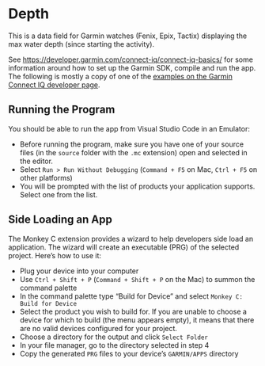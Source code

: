 # Depth

This is a data field for Garmin watches (Fenix, Epix, Tactix) displaying the max water depth (since starting the activity).

See https://developer.garmin.com/connect-iq/connect-iq-basics/ for some information around how to set up the Garmin SDK, compile and run the app. The following is mostly a copy of one of the [examples on the Garmin Connect IQ developer page](https://developer.garmin.com/connect-iq/connect-iq-basics/your-first-app/#yourfirstconnectiqapp).

## Running the Program

You should be able to run the app from Visual Studio Code in an Emulator:

- Before running the program, make sure you have one of your source files (in the `source` folder with the `.mc` extension) open and selected in the editor.
- Select `Run > Run Without Debugging` (`Command + F5` on Mac, `Ctrl + F5` on other platforms)
- You will be prompted with the list of products your application supports. Select one from the list.

## Side Loading an App

The Monkey C extension provides a wizard to help developers side load an application. The wizard will create an executable (PRG) of the selected project. Here’s how to use it:

- Plug your device into your computer
- Use `Ctrl + Shift + P` (`Command + Shift + P` on the Mac) to summon the command palette
- In the command palette type “Build for Device” and select `Monkey C: Build for Device`
- Select the product you wish to build for. If you are unable to choose a device for which to build (the menu appears empty), it means that there are no valid devices configured for your project.
- Choose a directory for the output and click `Select Folder`
- In your file manager, go to the directory selected in step 4
- Copy the generated `PRG` files to your device’s `GARMIN/APPS` directory

